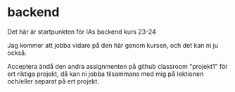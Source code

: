 # backend
Det här är startpunkten för IAs backend kurs 23-24

Jag kommer att jobba vidare på den här genom kursen, och det kan ni ju också.

Acceptera ändå den andra assignmenten på github classroom "projekt1" för ert riktiga projekt, då kan ni jobba tilsammans med mig på lektionen och/eller separat på ert projekt.
